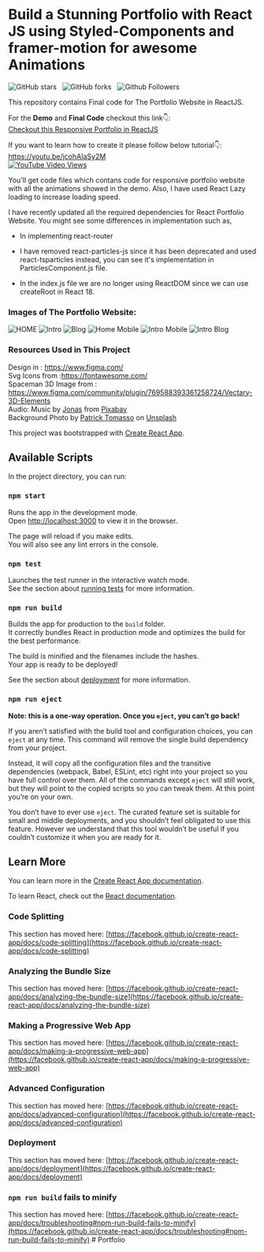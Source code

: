 # Build a Stunning Portfolio with React JS using Styled-Components and framer-motion for awesome Animations

![GitHub stars](https://img.shields.io/github/stars/codebucks27/react-portfolio-final?style=social&logo=ApacheSpark&label=Stars&maxAge=2592000)&nbsp;&nbsp;
![GitHub forks](https://img.shields.io/github/forks/codebucks27/react-portfolio-final?style=social&logo=KashFlow)&nbsp;&nbsp;
![Github Followers](https://img.shields.io/github/followers/codebucks27.svg?style=social&label=Follow&maxAge=2592000)&nbsp;&nbsp;<br />

This repository contains Final code for The Portfolio Website in ReactJS. <br />

For the **Demo** and **Final Code** checkout this link👇: <br />
<a href="https://devdreaming.com/videos/build-stunning-portfolio-website-react-js-framer-motion#overview" target="_blank">Checkout this Responsive Portfolio in ReactJS</a> <br />

If you want to learn how to create it please follow below tutorial👇: <br />
https://youtu.be/jcohAIaSy2M <br />
[![YouTube Video Views](https://img.shields.io/youtube/views/jcohAIaSy2M?style=social)](https://youtu.be/jcohAIaSy2M)<br />

[⚠⚠⚠ If you want full code of this website then you can get it from here👇: <br />]::

You'll get code files which contans code for responsive portfolio website with
all the animations showed in the demo.
Also, I have used React Lazy loading to increase loading speed.

I have recently updated all the required dependencies for React Portfolio Website.
You might see some differences in implementation such as,

- In implementing react-router

- I have removed react-particles-js since it has been deprecated and used react-tsparticles instead, you can see it's implementation in ParticlesComponent.js file.

- In the index.js file we are no longer using ReactDOM since we can use createRoot in React 18.

### Images of The Portfolio Website:

![HOME](https://github.com/codebucks27/React-Portfolio-starter-code-files/blob/main/Portfolio%20Images/Home.png)
![Intro](https://github.com/codebucks27/React-Portfolio-starter-code-files/blob/main/Portfolio%20Images/Intro.png)
![Blog](https://github.com/codebucks27/React-Portfolio-starter-code-files/blob/main/Portfolio%20Images/Blog.png)
![Home Mobile](https://github.com/codebucks27/React-Portfolio-starter-code-files/blob/main/Portfolio%20Images/Home-Mobile.png)
![Intro Mobile](https://github.com/codebucks27/React-Portfolio-starter-code-files/blob/main/Portfolio%20Images/Intro-Mobile.png)
![Intro Blog](https://github.com/codebucks27/React-Portfolio-starter-code-files/blob/main/Portfolio%20Images/Blog-Mobile.png)

### Resources Used in This Project

Design in : https://www.figma.com/ <br />
Svg Icons from :https://fontawesome.com/ <br />
Spaceman 3D Image from : https://www.figma.com/community/plugin/769588393361258724/Vectary-3D-Elements <br />
Audio: Music by <a href="https://pixabay.com/users/itswatr-12344345/?utm_source=link-attribution&amp;utm_medium=referral&amp;utm_campaign=music&amp;utm_content=1167">Jonas</a> from <a href="https://pixabay.com/music//?utm_source=link-attribution&amp;utm_medium=referral&amp;utm_campaign=music&amp;utm_content=1167">Pixabay</a> <br />
Background Photo by <a href="https://unsplash.com/@impatrickt?utm_source=unsplash&utm_medium=referral&utm_content=creditCopyText">Patrick Tomasso</a> on <a href="https://unsplash.com/s/photos/news-paper?utm_source=unsplash&utm_medium=referral&utm_content=creditCopyText">Unsplash</a>

This project was bootstrapped with [Create React App](https://github.com/facebook/create-react-app).

## Available Scripts

In the project directory, you can run:

### `npm start`

Runs the app in the development mode.\
Open [http://localhost:3000](http://localhost:3000) to view it in the browser.

The page will reload if you make edits.\
You will also see any lint errors in the console.

### `npm test`

Launches the test runner in the interactive watch mode.\
See the section about [running tests](https://facebook.github.io/create-react-app/docs/running-tests) for more information.

### `npm run build`

Builds the app for production to the `build` folder.\
It correctly bundles React in production mode and optimizes the build for the best performance.

The build is minified and the filenames include the hashes.\
Your app is ready to be deployed!

See the section about [deployment](https://facebook.github.io/create-react-app/docs/deployment) for more information.

### `npm run eject`

**Note: this is a one-way operation. Once you `eject`, you can’t go back!**

If you aren’t satisfied with the build tool and configuration choices, you can `eject` at any time. This command will remove the single build dependency from your project.

Instead, it will copy all the configuration files and the transitive dependencies (webpack, Babel, ESLint, etc) right into your project so you have full control over them. All of the commands except `eject` will still work, but they will point to the copied scripts so you can tweak them. At this point you’re on your own.

You don’t have to ever use `eject`. The curated feature set is suitable for small and middle deployments, and you shouldn’t feel obligated to use this feature. However we understand that this tool wouldn’t be useful if you couldn’t customize it when you are ready for it.

## Learn More

You can learn more in the [Create React App documentation](https://facebook.github.io/create-react-app/docs/getting-started).

To learn React, check out the [React documentation](https://reactjs.org/).

### Code Splitting

This section has moved here: [https://facebook.github.io/create-react-app/docs/code-splitting](https://facebook.github.io/create-react-app/docs/code-splitting)

### Analyzing the Bundle Size

This section has moved here: [https://facebook.github.io/create-react-app/docs/analyzing-the-bundle-size](https://facebook.github.io/create-react-app/docs/analyzing-the-bundle-size)

### Making a Progressive Web App

This section has moved here: [https://facebook.github.io/create-react-app/docs/making-a-progressive-web-app](https://facebook.github.io/create-react-app/docs/making-a-progressive-web-app)

### Advanced Configuration

This section has moved here: [https://facebook.github.io/create-react-app/docs/advanced-configuration](https://facebook.github.io/create-react-app/docs/advanced-configuration)

### Deployment

This section has moved here: [https://facebook.github.io/create-react-app/docs/deployment](https://facebook.github.io/create-react-app/docs/deployment)

### `npm run build` fails to minify

This section has moved here: [https://facebook.github.io/create-react-app/docs/troubleshooting#npm-run-build-fails-to-minify](https://facebook.github.io/create-react-app/docs/troubleshooting#npm-run-build-fails-to-minify)
#   P o r t f o l i o  
 